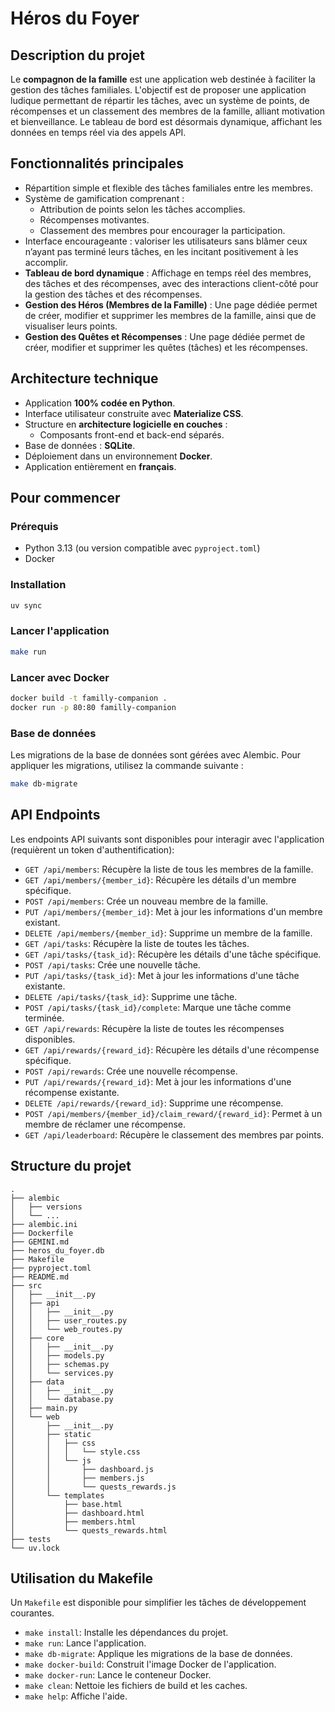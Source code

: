 # Héros du Foyer

## Description du projet

Le **compagnon de la famille** est une application web destinée à faciliter la gestion des tâches familiales. L'objectif est de proposer une application ludique permettant de répartir les tâches, avec un système de points, de récompenses et un classement des membres de la famille, alliant motivation et bienveillance. Le tableau de bord est désormais dynamique, affichant les données en temps réel via des appels API.

## Fonctionnalités principales

- Répartition simple et flexible des tâches familiales entre les membres.
- Système de gamification comprenant :
    - Attribution de points selon les tâches accomplies.
    - Récompenses motivantes.
    - Classement des membres pour encourager la participation.
- Interface encourageante : valoriser les utilisateurs sans blâmer ceux n’ayant pas terminé leurs tâches, en les incitant positivement à les accomplir.
- **Tableau de bord dynamique** : Affichage en temps réel des membres, des tâches et des récompenses, avec des interactions client-côté pour la gestion des tâches et des récompenses.
- **Gestion des Héros (Membres de la Famille)** : Une page dédiée permet de créer, modifier et supprimer les membres de la famille, ainsi que de visualiser leurs points.
- **Gestion des Quêtes et Récompenses** : Une page dédiée permet de créer, modifier et supprimer les quêtes (tâches) et les récompenses.

## Architecture technique

- Application **100% codée en Python**.
- Interface utilisateur construite avec **Materialize CSS**.
- Structure en **architecture logicielle en couches** :
    - Composants front-end et back-end séparés.
- Base de données : **SQLite**.
- Déploiement dans un environnement **Docker**.
- Application entièrement en **français**.

## Pour commencer

### Prérequis

- Python 3.13 (ou version compatible avec `pyproject.toml`)
- Docker

### Installation

```bash
uv sync
```

### Lancer l'application

```bash
make run
```

### Lancer avec Docker

```bash
docker build -t familly-companion .
docker run -p 80:80 familly-companion
```

### Base de données

Les migrations de la base de données sont gérées avec Alembic. Pour appliquer les migrations, utilisez la commande suivante :

```bash
make db-migrate
```

## API Endpoints

Les endpoints API suivants sont disponibles pour interagir avec l'application (requièrent un token d'authentification):

- `GET /api/members`: Récupère la liste de tous les membres de la famille.
- `GET /api/members/{member_id}`: Récupère les détails d'un membre spécifique.
- `POST /api/members`: Crée un nouveau membre de la famille.
- `PUT /api/members/{member_id}`: Met à jour les informations d'un membre existant.
- `DELETE /api/members/{member_id}`: Supprime un membre de la famille.
- `GET /api/tasks`: Récupère la liste de toutes les tâches.
- `GET /api/tasks/{task_id}`: Récupère les détails d'une tâche spécifique.
- `POST /api/tasks`: Crée une nouvelle tâche.
- `PUT /api/tasks/{task_id}`: Met à jour les informations d'une tâche existante.
- `DELETE /api/tasks/{task_id}`: Supprime une tâche.
- `POST /api/tasks/{task_id}/complete`: Marque une tâche comme terminée.
- `GET /api/rewards`: Récupère la liste de toutes les récompenses disponibles.
- `GET /api/rewards/{reward_id}`: Récupère les détails d'une récompense spécifique.
- `POST /api/rewards`: Crée une nouvelle récompense.
- `PUT /api/rewards/{reward_id}`: Met à jour les informations d'une récompense existante.
- `DELETE /api/rewards/{reward_id}`: Supprime une récompense.
- `POST /api/members/{member_id}/claim_reward/{reward_id}`: Permet à un membre de réclamer une récompense.
- `GET /api/leaderboard`: Récupère le classement des membres par points.

## Structure du projet

```
.
├── alembic
│   ├── versions
│   └── ...
├── alembic.ini
├── Dockerfile
├── GEMINI.md
├── heros_du_foyer.db
├── Makefile
├── pyproject.toml
├── README.md
├── src
│   ├── __init__.py
│   ├── api
│   │   ├── __init__.py
│   │   ├── user_routes.py
│   │   └── web_routes.py
│   ├── core
│   │   ├── __init__.py
│   │   ├── models.py
│   │   ├── schemas.py
│   │   └── services.py
│   ├── data
│   │   ├── __init__.py
│   │   └── database.py
│   ├── main.py
│   └── web
│       ├── __init__.py
│       ├── static
│       │   ├── css
│       │   │   └── style.css
│       │   └── js
│       │       ├── dashboard.js
│       │       ├── members.js
│       │       └── quests_rewards.js
│       └── templates
│           ├── base.html
│           ├── dashboard.html
│           ├── members.html
│           └── quests_rewards.html
├── tests
└── uv.lock
```

## Utilisation du Makefile

Un `Makefile` est disponible pour simplifier les tâches de développement courantes.

- `make install`: Installe les dépendances du projet.
- `make run`: Lance l'application.
- `make db-migrate`: Applique les migrations de la base de données.
- `make docker-build`: Construit l'image Docker de l'application.
- `make docker-run`: Lance le conteneur Docker.
- `make clean`: Nettoie les fichiers de build et les caches.
- `make help`: Affiche l'aide.
